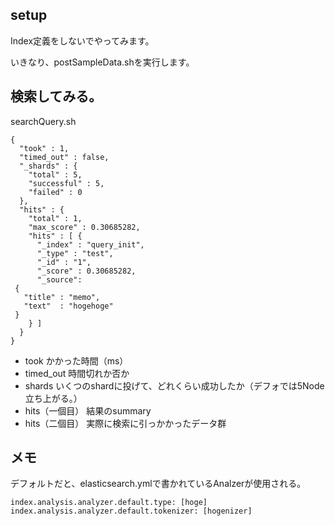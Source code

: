 
## setup

Index定義をしないでやってみます。

いきなり、postSampleData.shを実行します。

## 検索してみる。

searchQuery.sh

```
{
  "took" : 1,
  "timed_out" : false,
  "_shards" : {
    "total" : 5,
    "successful" : 5,
    "failed" : 0
  },
  "hits" : {
    "total" : 1,
    "max_score" : 0.30685282,
    "hits" : [ {
      "_index" : "query_init",
      "_type" : "test",
      "_id" : "1",
      "_score" : 0.30685282,
      "_source":
 {
   "title" : "memo",
   "text"  : "hogehoge"
 }
    } ]
  }
}
```

* took かかった時間（ms）
* timed_out 時間切れか否か
* shards いくつのshardに投げて、どれくらい成功したか（デフォでは5Node立ち上がる。）
* hits（一個目） 結果のsummary
* hits（二個目） 実際に検索に引っかかったデータ群

## メモ

デフォルトだと、elasticsearch.ymlで書かれているAnalzerが使用される。

```
index.analysis.analyzer.default.type: [hoge]
index.analysis.analyzer.default.tokenizer: [hogenizer]
```
